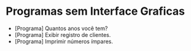 # Programas sem Interface Graficas

- [Programa] Quantos anos você tem?
- [Programa] Exibir registro de clientes.
- [Programa] Imprimir números ímpares.
